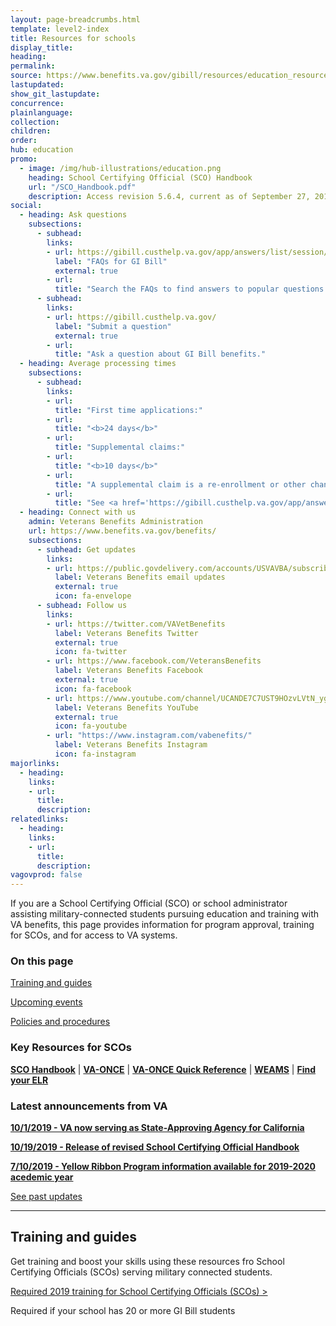 ```yaml
---
layout: page-breadcrumbs.html
template: level2-index
title: Resources for schools
display_title:
heading: 
permalink:
source: https://www.benefits.va.gov/gibill/resources/education_resources/school_certifying_officials/sco_info.asp
lastupdated:
show_git_lastupdate:
concurrence:
plainlanguage:
collection:
children:
order:
hub: education
promo:
  - image: /img/hub-illustrations/education.png
    heading: School Certifying Official (SCO) Handbook
    url: "/SCO_Handbook.pdf"
    description: Access revision 5.6.4, current as of September 27, 2019.
social:
  - heading: Ask questions
    subsections:
      - subhead: 
        links:
        - url: https://gibill.custhelp.va.gov/app/answers/list/session/L3RpbWUvMTU3MTIxOTM4MS9zaWQvcWxoS0Vzcm8=
          label: "FAQs for GI Bill"
          external: true
        - url:
          title: "Search the FAQs to find answers to popular questions."
      - subhead: 
        links:
        - url: https://gibill.custhelp.va.gov/
          label: "Submit a question"
          external: true
        - url:
          title: "Ask a question about GI Bill benefits."
  - heading: Average processing times
    subsections:
      - subhead: 
        links:
        - url: 
          title: "First time applications:"
        - url:
          title: "<b>24 days</b>"
        - url: 
          title: "Supplemental claims:"
        - url:
          title: "<b>10 days</b>"
        - url: 
          title: "A supplemental claim is a re-enrollment or other change that impacts VA benefits."
        - url: 
          title: "See <a href='https://gibill.custhelp.va.gov/app/answers/list/session/L3RpbWUvMTU3MTIxOTM4MS9zaWQvcWxoS0Vzcm8='>FAQ</a> for more information."
  - heading: Connect with us
    admin: Veterans Benefits Administration
    url: https://www.benefits.va.gov/benefits/
    subsections:
      - subhead: Get updates
        links:
        - url: https://public.govdelivery.com/accounts/USVAVBA/subscriber/new
          label: Veterans Benefits email updates
          external: true
          icon: fa-envelope
      - subhead: Follow us
        links:
        - url: https://twitter.com/VAVetBenefits
          label: Veterans Benefits Twitter
          external: true
          icon: fa-twitter
        - url: https://www.facebook.com/VeteransBenefits
          label: Veterans Benefits Facebook
          external: true
          icon: fa-facebook
        - url: https://www.youtube.com/channel/UCANDE7C7UST9HOzvLVtN_yg
          label: Veterans Benefits YouTube
          external: true
          icon: fa-youtube
        - url: "https://www.instagram.com/vabenefits/"
          label: Veterans Benefits Instagram
          icon: fa-instagram
majorlinks:
  - heading:
    links:
    - url:
      title:
      description:
relatedlinks:
  - heading:
    links:
    - url:
      title:
      description:
vagovprod: false
---
```


If you are a School Certifying Official (SCO) or school administrator assisting military-connected students pursuing education and training with VA benefits, this page provides information for program approval, training for SCOs, and for access to VA systems.

### On this page

[Training and guides](#training-and-guides)

[Upcoming events](#upcoming-events)

[Policies and procedures](#policies-and-procedures)

### Key Resources for SCOs

**[SCO Handbook](/SCO_Handbook.pdf)** | **[VA-ONCE](https://vaonce.vba.va.gov/vaonce_student/default.asp)** | **[VA-ONCE Quick Reference](https://www.benefits.va.gov/GIBILL/docs/vaonce/VAONCEguide.pdf)** | **[WEAMS](https://inquiry.vba.va.gov/weamspub/buildSearchInstitutionCriteria.do)** | **[Find your ELR](https://www.benefits.va.gov/gibill/resources/education_resources/school_certifying_officials/elr.asp)**

<div class="card information">
  <h3>Latest announcements from VA</h3>

**[10/1/2019 - VA now serving as State-Approving Agency for California](https://www.benefits.va.gov/gibill/news.asp)**

**[10/19/2019 - Release of revised School Certifying Official Handbook](https://www.benefits.va.gov/gibill/news.asp)**

**[7/10/2019 - Yellow Ribbon Program information available for 2019-2020 acedemic year](https://www.benefits.va.gov/gibill/news.asp)**

[See past updates](https://www.benefits.va.gov/gibill/news.asp)
</div>

***

<div>
  <h2 id="training-and-guides">Training and guides</h2>

Get training and boost your skills using these resources fro School Certifying Officials (SCOs) serving military connected students.

[Required 2019 training for School Certifying Officials (SCOs) >](https://www.benefits.va.gov/gibill/resources/education_resources/school_certifying_officials/online_sco_training.asp)

Required if your school has 20 or more GI Bill students
